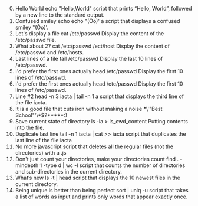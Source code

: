 0. Hello World  echo "Hello,World"   script that prints “Hello, World”, followed by a new line to the standard output.
1. Confused smiley echo echo \"\(Ôo\)\'  a script that displays a confused smiley "(Ôo)'.
2. Let's display a file  cat /etc/passwd   Display the content of the /etc/passwd file.
3. What about 2? cat /etc/passwd /ect/host Display the content of /etc/passwd and /etc/hosts.
4. Last lines of a file  tail /etc/passwd Display the last 10 lines of /etc/passwd.
5. I'd prefer the first ones actually head /etc/passwd Display the first 10 lines of /etc/passwd.
5. I'd prefer the first ones actually head /etc/passwd Display the first 10 lines of /etc/passwd.                                     
6. Line #2   head -n 3 iacta | tail -n 1   a script that displays the third line of the file iacta.                                   
7. It is a good file that cuts iron without making a noise \*\\'"Best School"\'\\*$\?\*\*\*\*\*:)                                     
8. Save current state of directory  ls -la > ls_cwd_content Putting contents into the file. 
9. Duplicate last line    tail -n 1 iacta | cat >> iacta  script that duplicates the last line of the file iacta
10. No more javascript script that deletes all the regular files (not the directories) with a .js
11. Don't just count your directories, make your directories count find . -mindepth 1 -type d | wc -l  script that counts the number of directories and sub-directories in the current directory.
12. What’s new  ls -t | head script that displays the 10 newest files in the current directory.
13. Being unique is better than being perfect sort | uniq -u script that takes a list of words as input and prints only words that appear exactly once.

